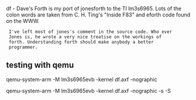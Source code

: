 df - Dave's Forth is my port of jonesforth to the TI lm3s6965. Lots of
     the colon words are taken from C. H. Ting's "Inside F83" and
     eforth code found on the WWW.

     I've left most of jones's comment in the source code. Who ever
     Jones is, he wrote a very nice treatise on the workings of
     forth. Understanding forth should make anybody a better
     programmer. 




testing with qemu
-----------------

qemu-system-arm -M lm3s6965evb -kernel df.axf -nographic 

qemu-system-arm -M lm3s6965evb -kernel df.axf -nographic -s -S

